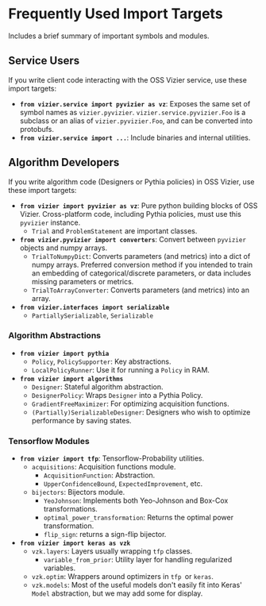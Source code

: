 # Frequently Used Import Targets <a name="freq_import_targets"></a>

Includes a brief summary of important symbols and modules.

## Service Users <a name="service_users"></a>

If you write client code interacting with the OSS Vizier service, use these
import targets:

* **`from vizier.service import pyvizier as vz`**: Exposes the same set of symbol names as `vizier.pyvizier`. `vizier.service.pyvizier.Foo` is a subclass or an alias of `vizier.pyvizier.Foo`, and can be converted into protobufs.
* **`from vizier.service import ...`**: Include binaries and internal utilities.  <!-- TODO(b/226560768): Update this entry after the clean up -->

## Algorithm Developers <a name="algorithm_developers"></a>

If you write algorithm code (Designers or Pythia policies) in OSS Vizier, use
these import targets:

* **`from vizier import pyvizier as vz`**: Pure python building blocks of OSS Vizier. Cross-platform code, including Pythia policies, must use this `pyvizier` instance.
  * `Trial` and `ProblemStatement` are important classes.
* **`from vizier.pyvizier import converters`**: Convert between `pyvizier` objects and numpy arrays.
  * `TrialToNumpyDict`: Converts parameters (and metrics) into a dict of numpy arrays. Preferred conversion method if you intended to train an embedding of categorical/discrete parameters, or data includes missing parameters or metrics.
  * `TrialToArrayConverter`: Converts parameters (and metrics) into an array.
* **`from vizier.interfaces import serializable`**
  * `PartiallySerializable`, `Serializable`

### Algorithm Abstractions

* **`from vizier import pythia`**
  * `Policy`, `PolicySupporter`: Key abstractions.
  * `LocalPolicyRunner`: Use it for running a `Policy` in RAM.
* **`from vizier import algorithms`**
  * `Designer`: Stateful algorithm abstraction.
  * `DesignerPolicy`: Wraps `Designer` into a Pythia Policy.
  * `GradientFreeMaximizer`: For optimizing acquisition functions.
  * `(Partially)SerializableDesigner`: Designers who wish to optimize performance by saving states.

### Tensorflow Modules

* **`from vizier import tfp`**: Tensorflow-Probability utilities.
  * `acquisitions`: Acquisition functions module.
     * `AcquisitionFunction`: Abstraction.
     * `UpperConfidenceBound`, `ExpectedImprovement`, etc.
  * `bijectors`: Bijectors module.
    * `YeoJohnson`: Implements both Yeo-Johnson and Box-Cox transformations.
    * `optimal_power_transformation`: Returns the optimal power transformation.
    * `flip_sign`: returns a sign-flip bijector.
* **`from vizier import keras as vzk`**
  * `vzk.layers`: Layers usually wrapping `tfp` classes.
      * `variable_from_prior`: Utility layer for handling regularized variables.
  * `vzk.optim`: Wrappers around optimizers in `tfp `or `keras`.
  * `vzk.models`: Most of the useful models don't easily fit into Keras' `Model` abstraction, but we may add some for display.
